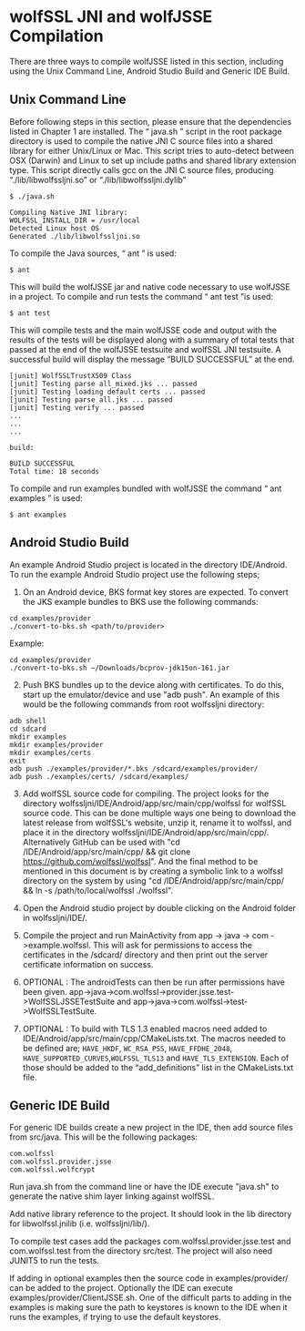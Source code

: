 #  wolfSSL JNI and wolfJSSE Compilation

There are three ways to compile wolfJSSE listed in this section, including using the Unix Command Line, Android Studio Build and Generic IDE Build.

##  Unix Command Line

Before following steps in this section, please ensure that the dependencies listed in Chapter 1 are installed. The “ java.sh ” script in the root package directory is used to compile the native JNI C source files into a shared library for either Unix/Linux or Mac. This script tries to auto-detect between OSX (Darwin) and Linux to set up include paths and shared library extension type. This script directly calls gcc on the JNI C source files, producing “./lib/libwolfssljni.so” or “./lib/libwolfssljni.dylib”
```
$ ./java.sh

Compiling Native JNI library:
WOLFSSL_INSTALL_DIR = /usr/local
Detected Linux host OS
Generated ./lib/libwolfssljni.so
```
To compile the Java sources, “ ant ” is used:
```
$ ant
```
This will build the wolfJSSE jar and native code necessary to use wolfJSSE in a project. To compile and run tests the command “ ant test ”is used:
```
$ ant test
```
This will compile tests and the main wolfJSSE code and output with the results of the tests will be displayed along with a summary of total tests that passed at the end of the wolfJSSE testsuite and wolfSSL JNI testsuite. A successful build will display the message “BUILD SUCCESSFUL” at the end.

```
[junit] WolfSSLTrustX509 Class
[junit] Testing parse all_mixed.jks ... passed
[junit] Testing loading default certs ... passed
[junit] Testing parse all.jks ... passed
[junit] Testing verify ... passed
...
...
...

build:

BUILD SUCCESSFUL
Total time: 18 seconds
```
To compile and run examples bundled with wolfJSSE the command “ ant examples ” is used:
```
$ ant examples
```
##  Android Studio Build

An example Android Studio project is located in the directory IDE/Android. To run the example Android Studio project use the following steps;

1. On an Android device, BKS format key stores are expected. To convert the JKS example bundles to BKS use the following commands:

```
cd examples/provider
./convert-to-bks.sh <path/to/provider>
```
Example:
```
cd examples/provider
./convert-to-bks.sh ~/Downloads/bcprov-jdk15on-161.jar
```

2. Push BKS bundles up to the device along with certificates. To do this, start up the emulator/device and use "adb push". An example of this would be the following commands from root wolfssljni directory:
```
adb shell
cd sdcard
mkdir examples
mkdir examples/provider
mkdir examples/certs
exit
adb push ./examples/provider/*.bks /sdcard/examples/provider/
adb push ./examples/certs/ /sdcard/examples/
```

3. Add wolfSSL source code for compiling. The project looks for the directory wolfssljni/IDE/Android/app/src/main/cpp/wolfssl for wolfSSL source code. This can be done multiple ways one being to download the latest release from wolfSSL's website, unzip it, rename it to wolfssl, and place it in the directory wolfssljni/IDE/Android/app/src/main/cpp/. Alternatively GitHub can be used with "cd /IDE/Android/app/src/main/cpp/ && git clone https://github.com/wolfssl/wolfssl". And the final method to be mentioned in this document is by creating a symbolic link to a wolfssl directory on the system by using "cd /IDE/Android/app/src/main/cpp/ && ln -s /path/to/local/wolfssl ./wolfssl".

4. Open the Android studio project by double clicking on the Android folder in wolfssljni/IDE/.

5. Compile the project and run MainActivity from app -> java -> com ->example.wolfssl. This will ask for permissions to access the certificates in the
    /sdcard/ directory and then print out the server certificate information on success.

6. OPTIONAL : The androidTests can then be run after permissions have been given. app->java->com.wolfssl->provider.jsse.test->WolfSSLJSSETestSuite and
    app->java->com.wolfssl->test->WolfSSLTestSuite.

7. OPTIONAL : To build with TLS 1.3 enabled macros need added to IDE/Android/app/src/main/cpp/CMakeLists.txt. The macros needed to be defined
    are; `HAVE_HKDF`, `WC_RSA_PSS`, `HAVE_FFDHE_2048`, `HAVE_SUPPORTED_CURVES`,`WOLFSSL_TLS13` and `HAVE_TLS_EXTENSION`. Each of those should be added to the “add_definitions” list in the CMakeLists.txt file.

## Generic IDE Build

For generic IDE builds create a new project in the IDE, then add source files from src/java. This will be the following packages:
```
com.wolfssl
com.wolfssl.provider.jsse
com.wolfssl.wolfcrypt
```
Run java.sh from the command line or have the IDE execute "java.sh" to generate the native shim layer linking against wolfSSL.

Add native library reference to the project. It should look in the lib directory for libwolfssl.jnilib (i.e. wolfssljni/lib/).
 
To compile test cases add the packages com.wolfssl.provider.jsse.test and com.wolfssl.test from the directory src/test. The project will also need JUNIT5 to run the tests.

If adding in optional examples then the source code in examples/provider/ can be added to the project. Optionally the IDE can execute examples/provider/ClientJSSE.sh. One of the difficult parts to adding in the examples is making sure the path to keystores is known to the IDE when it runs the examples, if trying to use the default keystores.


